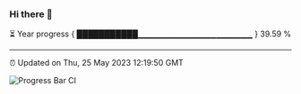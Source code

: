### Hi there 👋

⏳ Year progress { ███████████▁▁▁▁▁▁▁▁▁▁▁▁▁▁▁▁▁▁▁ } 39.59 %

---

⏰ Updated on Thu, 25 May 2023 12:19:50 GMT

![Progress Bar CI](https://github.com/liununu/liununu/workflows/Progress%20Bar%20CI/badge.svg)
